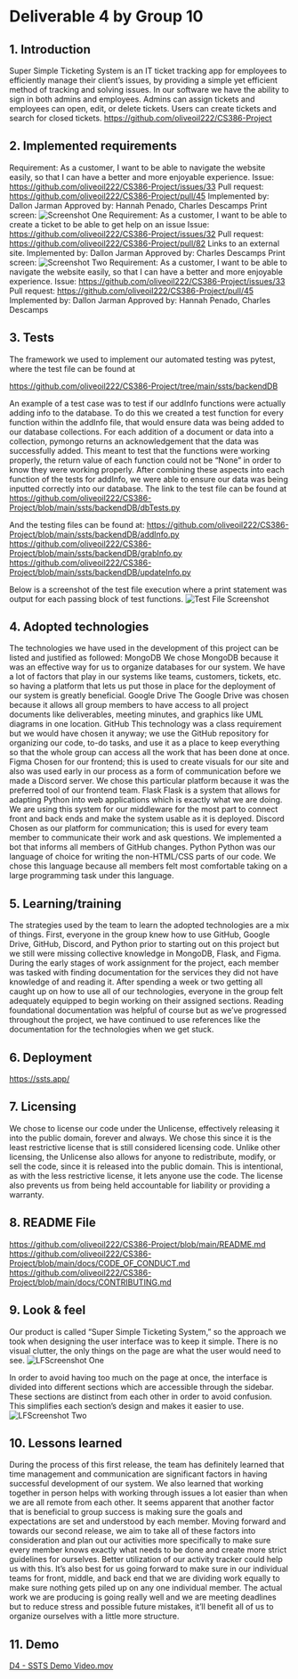 # Deliverable 4 by Group 10

## 1. Introduction
Super Simple Ticketing System is an IT ticket tracking app for employees to efficiently manage their client’s issues, by providing a simple yet efficient method of tracking and solving issues. In our software we have the ability to sign in both admins and employees. Admins can assign tickets and employees can open, edit, or delete tickets. Users can create tickets and search for closed tickets.
https://github.com/oliveoil222/CS386-Project

## 2. Implemented requirements  
Requirement: As a customer, I want to be able to navigate the website easily, so that I can have a better and more enjoyable experience.
Issue: https://github.com/oliveoil222/CS386-Project/issues/33
Pull request: https://github.com/oliveoil222/CS386-Project/pull/45
Implemented by: Dallon Jarman
Approved by: Hannah Penado, Charles Descamps
Print screen:
![Screenshot One](/Deliverables/img/d4screenshotOne.png) 
Requirement: As a customer, I want to be able to create a ticket to be able to get help on an issue
Issue: https://github.com/oliveoil222/CS386-Project/issues/32
Pull request: https://github.com/oliveoil222/CS386-Project/pull/82
Links to an external site.
Implemented by: Dallon Jarman
Approved by: Charles Descamps
Print screen:
![Screenshot Two](/Deliverables/img/d4screenshotTwo.png) 
Requirement: As a customer, I want to be able to navigate the website easily, so that I can have a better and more enjoyable experience.
Issue: https://github.com/oliveoil222/CS386-Project/issues/33
Pull request: https://github.com/oliveoil222/CS386-Project/pull/45
Implemented by: Dallon Jarman
Approved by: Hannah Penado, Charles Descamps


## 3. Tests
The framework we used to implement our automated testing was pytest, where the test file can be found at 

https://github.com/oliveoil222/CS386-Project/tree/main/ssts/backendDB


An example of a test case was to test if our addInfo functions were actually adding info to the database. To do this we created a test function for every function within the addInfo file, that would ensure data was being added to our database collections. For each addition of a document or data into a collection, pymongo returns an acknowledgement that the data was successfully added. This meant to test that the functions were working properly, the return value of each function could not be “None” in order to know they were working properly. After combining these aspects into each function of the tests for addInfo, we were able to ensure our data was being inputted correctly into our database. The link to the test file can be found at
https://github.com/oliveoil222/CS386-Project/blob/main/ssts/backendDB/dbTests.py

And the testing files can be found at:
https://github.com/oliveoil222/CS386-Project/blob/main/ssts/backendDB/addInfo.py
https://github.com/oliveoil222/CS386-Project/blob/main/ssts/backendDB/grabInfo.py
https://github.com/oliveoil222/CS386-Project/blob/main/ssts/backendDB/updateInfo.py


Below is a screenshot of the test file execution where a print statement was output for each passing block of test functions.
![Test File Screenshot](/Deliverables/img/d4screenshotThree.png)


## 4. Adopted technologies
The technologies we have used in the development of this project can be listed and justified as followed:
MongoDB
We chose MongoDB because it was an effective way for us to organize databases for our system. We have a lot of factors that play in our systems like teams, customers, tickets, etc. so having a platform that lets us put those in place for the deployment of our system is greatly beneficial.
Google Drive
The Google Drive was chosen because it allows all group members to have access to all project documents like deliverables, meeting minutes, and graphics like UML diagrams in one location.
GitHub
This technology was a class requirement but we would have chosen it anyway; we use the GitHub repository for organizing our code, to-do tasks, and use it as a place to keep everything so that the whole group can access all the work that has been done at once.
Figma
Chosen for our frontend; this is used to create visuals for our site and also was used early in our process as a form of communication before we made a Discord server. We chose this particular platform because it was the preferred tool of our frontend team.
Flask
Flask is a system that allows for adapting Python into web applications which is exactly what we are doing. We are using this system for our middleware for the most part to connect front and back ends and make the system usable as it is deployed.
Discord
Chosen as our platform for communication; this is used for every team member to communicate their work and ask questions. We implemented a bot that informs all members of GitHub changes.
Python
Python was our language of choice for writing the non-HTML/CSS parts of our code. We chose this language because all members felt most comfortable taking on a large programming task under this language.


## 5. Learning/training
The strategies used by the team to learn the adopted technologies are a mix of things. First, everyone in the group knew how to use GitHub, Google Drive, GitHub, Discord, and Python prior to starting out on this project but we still were missing collective knowledge in MongoDB, Flask, and Figma. During the early stages of work assignment for the project, each member was tasked with finding documentation for the services they did not have knowledge of and reading it. After spending a week or two getting all caught up on how to use all of our technologies, everyone in the group felt adequately equipped to begin working on their assigned sections. Reading foundational documentation was helpful of course but as we’ve progressed throughout the project, we have continued to use references like the documentation for the technologies when we get stuck.


## 6. Deployment 
https://ssts.app/


## 7. Licensing
We chose to license our code under the Unlicense, effectively releasing it into the public domain, forever and always. We chose this since it is the least restrictive license that is still considered licensing code. Unlike other licensing, the Unlicense also allows for anyone to redistribute, modify, or sell the code, since it is released into the public domain. This is intentional, as with the less restrictive license, it lets anyone use the code. The license also prevents us from being held accountable for liability or providing a warranty.

## 8. README File
https://github.com/oliveoil222/CS386-Project/blob/main/README.md
https://github.com/oliveoil222/CS386-Project/blob/main/docs/CODE_OF_CONDUCT.md
https://github.com/oliveoil222/CS386-Project/blob/main/docs/CONTRIBUTING.md

## 9. Look & feel
Our product is called “Super Simple Ticketing System,” so the approach we took when designing the user interface was to keep it simple.
There is no visual clutter, the only things on the page are what the user would need to see.
![LFScreenshot One](/Deliverables/img/d4screenshotFour.png)

In order to avoid having too much on the page at once, the interface is divided into different sections which are accessible through the sidebar. These sections are distinct from each other in order to avoid confusion. This simplifies each section’s design and makes it easier to use.
![LFScreenshot Two](/Deliverables/img/d4screenshotFive.png)

## 10. Lessons learned 
During the process of this first release, the team has definitely learned that time management and communication are significant factors in having successful development of our system. We also learned that working together in person helps with working through issues a lot easier than when we are all remote from each other. It seems apparent that another factor that is beneficial to group success is making sure the goals and expectations are set and understood by each member. Moving forward and towards our second release, we aim to take all of these factors into consideration and plan out our activities more specifically to make sure every member knows exactly what needs to be done and create more strict guidelines for ourselves. Better utilization of our activity tracker could help us with this. It’s also best for us going forward to make sure in our individual teams for front, middle, and back end that we are dividing work equally to make sure nothing gets piled up on any one individual member. The actual work we are producing is going really well and we are meeting deadlines but to reduce stress and possible future mistakes, it’ll benefit all of us to organize ourselves with a little more structure.

## 11. Demo 
[D4 - SSTS Demo Video.mov](https://drive.google.com/file/d/1B94z37Qr5gNA7VTg3lH4VXj1DYAmFrNg/view?usp=sharing)



